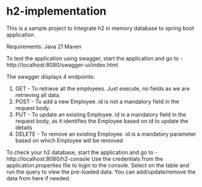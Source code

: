 # h2-implementation
This is a sample project to Integrate h2 in memory database to spring boot application

Requirements:
Java 21
Maven

To test the application using swagger, start the application and 
go to - http://localhost:8080/swagger-ui/index.html 

The swagger displays 4 endpoints:
1. GET - To retrieve all the employees. Just execute, no fields as we are retrieving all data.
2. POST - To add a new Employee. id is not a mandatory field in the request body.
3. PUT - To update an existing Employee. id is a mandatory field in the request body, 
                                         as it identifies the Employee based on id to update the details
4. DELETE - To remove an existing Employee. id is a mandatory parameter based on which Employee will be removed

To check your h2 database, start the application and 
go to - http://localhost:8080/h2-console
Use the credentials from the application.properties file to login to the console.
Select on the table and run the query to view the pre-loaded data.
You can add/update/remove the data from here if needed.